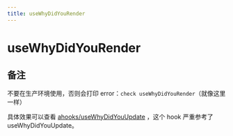 ```yaml
---
title: useWhyDidYouRender
---
```


# useWhyDidYouRender

<code src="./demos/base.tsx"></code>

## 备注

不要在生产环境使用，否则会打印 error：`check useWhyDidYouRender`（就像这里一样）

具体效果可以查看 [ahooks/useWhyDidYouUpdate](https://ahooks.js.org/zh-CN/hooks/use-why-did-you-update/) ，这个 hook 严重参考了 useWhyDidYouUpdate。
